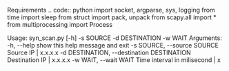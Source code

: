 Requirements
.. code:: python
    import socket, argparse, sys, logging
    from time import sleep
    from struct import pack, unpack
    from scapy.all import *
    from multiprocessing import Process

Usage: syn_scan.py [-h] -s SOURCE -d DESTINATION -w WAIT
Arguments:
  -h, --help            show this help message and exit
  -s SOURCE, --source SOURCE
                        Source IP | x.x.x.x
  -d DESTINATION, --destination DESTINATION
                        Destination IP | x.x.x.x
  -w WAIT, --wait WAIT  Time interval in milisecond | x
